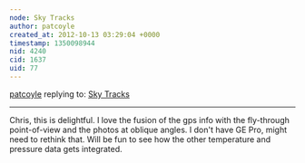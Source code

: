 ```yaml
---
node: Sky Tracks
author: patcoyle
created_at: 2012-10-13 03:29:04 +0000
timestamp: 1350098944
nid: 4240
cid: 1637
uid: 77
---
```




[patcoyle](../profile/patcoyle) replying to: [Sky Tracks](../notes/cfastie/10-6-2012/sky-tracks)

----
Chris, this is delightful. I love the fusion of the gps info with the fly-through point-of-view and the photos at oblique angles. I don't have GE Pro, might need to rethink that. Will be fun to see how the other temperature and pressure data gets integrated.